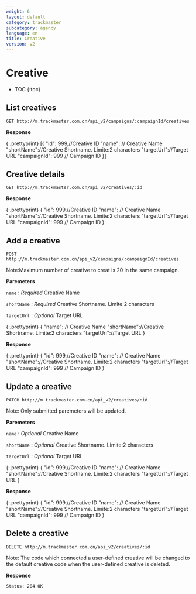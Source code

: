 ```yaml
---
weight: 6
layout: default
category: trackmaster
subcategory: agency
language: en
title: Creative
version: v2
---
```


# Creative

* TOC
{:toc}

## List creatives 

    GET http://m.trackmaster.com.cn/api_v2/campaigns/:campaignId/creatives

**Response**

{:.prettyprint}
    [{
        "id": 999,//Creative ID
        "name": // Creative Name
        "shortName"://Creative Shortname. Limite:2 characters
        "targetUrl"://Target URL
        "campaignId": 999 // Campaign ID
    }]


## Creative details

    GET http://m.trackmaster.com.cn/api_v2/creatives/:id

**Response**

{:.prettyprint}
    {
        "id": 999,//Creative ID
        "name": // Creative Name
        "shortName"://Creative Shortname. Limite:2 characters
        "targetUrl"://Target URL
        "campaignId": 999 // Campaign ID
    }


## Add a creative

    POST http://m.trackmaster.com.cn/api_v2/campaigns/:campaignId/creatives

Note:Maximum number of creative to creat is 20 in the same campaign.

**Paremeters**

`name`
: _Required_  Creative Name

`shortName`
: _Required_  Creative Shortname. Limite:2 characters

`targetUrl`
: _Optional_  Target URL



{:.prettyprint}
    {
        "name": // Creative Name
        "shortName"://Creative Shortname. Limite:2 characters
        "targetUrl"://Target URL
    }

**Response**

{:.prettyprint}
    {
        "id": 999,//Creative ID
        "name": // Creative Name
        "shortName"://Creative Shortname. Limite:2 characters
        "targetUrl"://Target URL
        "campaignId": 999 // Campaign ID
    }



## Update a creative

    PATCH http://m.trackmaster.com.cn/api_v2/creatives/:id

Note: Only submitted paremeters will be updated.

**Paremeters**

`name`
: _Optional_  Creative Name

`shortName`
: _Optional_  Creative Shortname. Limite:2 characters

`targetUrl`
: _Optional_  Target URL


{:.prettyprint}
    {
        "id": 999,//Creative ID
        "name": // Creative Name
        "shortName"://Creative Shortname. Limite:2 characters
        "targetUrl"://Target URL
    }

**Response**

{:.prettyprint}
    {
        "id": 999,//Creative ID
        "name": // Creative Name
        "shortName"://Creative Shortname. Limite:2 characters
        "targetUrl"://Target URL
        "campaignId": 999 // Campaign ID
    }


## Delete a creative

    DELETE http://m.trackmaster.com.cn/api_v2/creatives/:id

Note: The code which connected a user-defined creative will be changed to the default creative code when the user-defined creative is deleted. 

**Response**

    Status: 204 OK